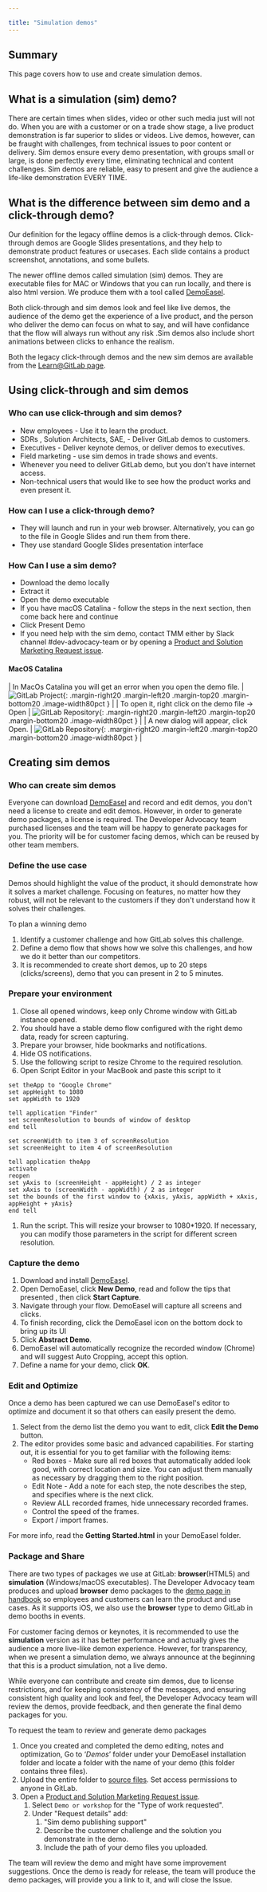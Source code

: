 ```yaml
---

title: "Simulation demos"
---
```








## Summary

This page covers how to use and create simulation demos.

## What is a simulation (sim) demo?

There are certain times when slides, video or other such media just will not do. When you are with a customer or on a trade show stage, a live product demonstration is far superior to slides or videos. Live demos, however, can be fraught with challenges, from technical issues to poor content or delivery. Sim demos ensure every demo presentation, with groups small or large, is done perfectly every time, eliminating technical and content challenges. Sim demos are reliable, easy to present and give the audience a life-like demonstration EVERY TIME.

## What is the difference between sim demo and a click-through demo?

Our definition for the legacy offline demos is a click-through demos. Click-through demos are Google Slides presentations, and they help to demonstrate product features or usecases. Each slide contains a product screenshot, annotations, and some bullets.

The newer offline demos called simulation (sim) demos. They are executable files for MAC or Windows that you can run locally, and there is also html version. We produce them with a tool called [DemoEasel](https://www.demoeasel.com).

Both click-through and sim demos look and feel like live demos, the audience of the demo get the experience of a live product, and the person who deliver the demo can focus on what to say, and will have confidance that the flow will always run without any risk .Sim demos also include short animations between clicks to enhance the realism.

Both the legacy click-through demos and the new sim demos are available from the [Learn@GitLab page](https://about.gitlab.com/learn/).

## Using click-through and sim demos

### Who can use click-through and sim demos?

- New employees - Use it to learn the product.
- SDRs , Solution Architects, SAE, - Deliver GitLab demos to customers.
- Executives - Deliver keynote demos, or deliver demos to executives.
- Field marketing - use sim demos in trade shows and events.
- Whenever you need to deliver GitLab demo, but you don't have internet access.
- Non-technical users that would like to see how the product works and even present it.

### How can I use a click-through demo?

- They will launch and run in your web browser. Alternatively, you can go to the file in Google Slides and run them from there.
- They use standard Google Slides presentation interface

### How Can I use a sim demo?

- Download the demo locally
- Extract it
- Open the demo executable
- If you have macOS Catalina - follow the steps in the next section, then come back here and continue
- Click Present Demo
- If you need help with the sim demo, contact TMM either by Slack channel #dev-advocacy-team or by opening a [Product and Solution Marketing Request issue](https://gitlab.com/gitlab-com/marketing/product-marketing/issues/new?issuable_template=A-SM-Support-Request).

#### MacOS Catalina

| In MacOs Catalina you will get an error when you open the demo file.  | ![GitLab Project](/images/tech-pmm/errorcatalina.png){: .margin-right20 .margin-left20 .margin-top20 .margin-bottom20 .image-width80pct } |
|  To open it,  right click on the demo file -> Open  | ![GitLab Repository](/images/tech-pmm/demofilecatalina.png){: .margin-right20 .margin-left20 .margin-top20 .margin-bottom20 .image-width80pct } |
|  A new dialog will appear,  click Open.   | ![GitLab Repository](/images/tech-pmm/dialogopencatalina.png){: .margin-right20 .margin-left20 .margin-top20 .margin-bottom20 .image-width80pct } |

## Creating sim demos

### Who can create sim demos

Everyone can download [DemoEasel](https://www.demoeasel.com/download) and record and edit demos, you don't need a license to create and edit demos. However, in order to generate demo packages, a license is required. The Developer Advocacy team purchased licenses and the team will be happy to generate packages for you. The priority will be for customer facing demos, which can be reused by other team members.

### Define the use case

Demos should highlight the value of the product, it should demonstrate how it solves a market challenge. Focusing on features, no matter how they robust, will not be relevant to the customers if they don't understand how it solves their challenges.

To plan a winning demo

1. Identify a customer challenge and how GitLab solves this challenge.
1. Define a demo flow that shows how we solve this challenges, and how we do it better than our competitors.
1. It is recommended to create short demos, up to 20 steps (clicks/screens), demo that you can present in 2 to 5 minutes.

### Prepare your environment

1. Close all opened windows, keep only Chrome window with GitLab instance opened.
1. You should have a stable demo flow configured with the right demo data, ready for screen capturing.
1. Prepare your browser, hide bookmarks and notifications.
1. Hide OS notifications.
1. Use the following script to resize Chrome to the required resolution.
1. Open Script Editor in your MacBook and paste this script to it

```text
set theApp to "Google Chrome"
set appHeight to 1080
set appWidth to 1920

tell application "Finder"
set screenResolution to bounds of window of desktop
end tell

set screenWidth to item 3 of screenResolution
set screenHeight to item 4 of screenResolution

tell application theApp
activate
reopen
set yAxis to (screenHeight - appHeight) / 2 as integer
set xAxis to (screenWidth - appWidth) / 2 as integer
set the bounds of the first window to {xAxis, yAxis, appWidth + xAxis, appHeight + yAxis}
end tell
```

1. Run the script. This will resize your browser to 1080*1920. If necessary, you can modify those parameters in the script for different screen resolution.

### Capture the demo

1. Download and install [DemoEasel](https://www.demoeasel.com/download).
1. Open DemoEasel, click **New Demo**, read and follow the tips that presented , then click **Start Capture**.
1. Navigate through your flow. DemoEasel will capture all screens and clicks.
1. To finish recording, click the DemoEasel icon on the bottom dock to bring up its UI
1. Click **Abstract Demo**.
1. DemoEasel will automatically recognize the recorded window (Chrome) and will suggest Auto Cropping, accept this option.
1. Define a name for your demo, click **OK**.

### Edit and Optimize

Once a demo has been captured we can use DemoEasel's editor to optimize and document it so that others can easily present the demo.

1. Select from the demo list the demo you want to edit, click  **Edit the Demo** button.
1. The editor provides some basic and advanced capabilities. For starting out, it is essential for you to get familiar with the following items:
   - Red boxes - Make sure all red boxes that automatically added look good, with correct location and size. You can adjust them manually as necessary by dragging them to the right position.
   - Edit Note - Add a note for each step, the note describes the step, and specifies where is the next click.
   - Review ALL recorded frames, hide unnecessary recorded frames.
   - Control the speed of the frames.
   - Export / import frames.

For more info, read the **Getting Started.html**  in your DemoEasel folder.

### Package and Share

There are two types of packages we use at GitLab: **browser**(HTML5) and **simulation** (Windows/macOS executables).
The Developer Advocacy team produces and upload **browser** demo packages to the [demo page in handbook](/handbook/marketing/brand-and-product-marketing/product-and-solution-marketing/demo/#click-throughs) so employees and customers can learn the product and use cases. As it supports iOS, we also use the **browser** type to demo GitLab in demo booths in events.

For customer facing demos or keynotes, it is recommended to use the **simulation** version as it has better performance and actually gives the audience a more live-like demon experience. However, for transparency, when we present a simulation demo, we always announce at the beginning that this is a product simulation, not a live demo.

While everyone can contribute and create sim demos, due to license restrictions, and for keeping consistency of the messages, and ensuring consistent high quality and look and feel, the Developer Advocacy team will review the demos, provide feedback, and then generate the final demo packages for you.

To request the team to review and generate demo packages

1. Once you created and completed the demo editing, notes and optimization, Go to ‘*Demos*’ folder under your DemoEasel installation folder and locate a folder with the name of your demo (this folder contains
three files).
1. Upload the entire folder to [source files](https://drive.google.com/drive/folders/1tbmY1zg9taLSqH-clJSrcuEcwP2rqMfA?usp=sharing). Set access permissions to anyone in GitLab.
1. Open a [Product and Solution Marketing Request issue](https://gitlab.com/gitlab-com/marketing/product-marketing/issues/new?issuable_template=A-SM-Support-Request).
   1. Select `Demo or workshop` for the "Type of work requested".
   1. Under "Request details" add:
      1. "Sim demo publishing support"
      1. Describe the customer challenge and the solution you demonstrate in the demo.
      1. Include the path of your demo files you uploaded.

The team will review the demo and might have some improvement suggestions. Once the demo is ready for release, the team will produce the demo packages, will provide you a link to it, and will close the Issue.
